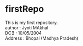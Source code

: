 # firstRepo
This is my first repository.
<br>
author : Jyoti MAkhal
<br>
DOB : 10/05/2004
<br>
Address : Bhopal (Madhya Pradesh)
